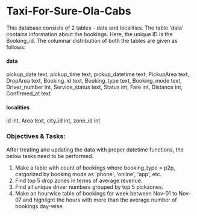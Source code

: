 # Taxi-For-Sure-Ola-Cabs
This database consists of 2 tables - data and localities. The table 'data' contains information about the bookings. Here, the unique ID is the Booking_id. The columnar distribution of both the tables are given as follows:
#### data
pickup_date text,	pickup_time text, pickup_datetime text, PickupArea text, DropArea text, Booking_id text, Booking_type text, Booking_mode text, Driver_number int, Service_status text, Status int, Fare int, Distance int, Confirmed_at text
#### localities
id int, Area text, city_id int, zone_id int
### Objectives & Tasks:
After treating and updating the data with proper datetime functions, the below tasks need to be performed.
1. Make a table with count of bookings where booking_type = p2p, catgorized by booking mode as 'phone', 'online', 'app', etc.
2. Find top 5 drop zones in terms of average revenue.
3. Find all unique driver numbers grouped by top 5 pickzones.
4. Make an hourwise table of bookings for week between Nov-01 to Nov-07 and highlight the hours with more than the average number of bookings day-wise.

